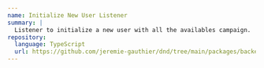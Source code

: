 ```yaml
---
name: Initialize New User Listener
summary: |
  Listener to initialize a new user with all the availables campaign.
repository:
  language: TypeScript
  url: https://github.com/jeremie-gauthier/dnd/tree/main/packages/backend/src/campaign/listeners/initialize-new-user
---
```


<NodeGraph />
